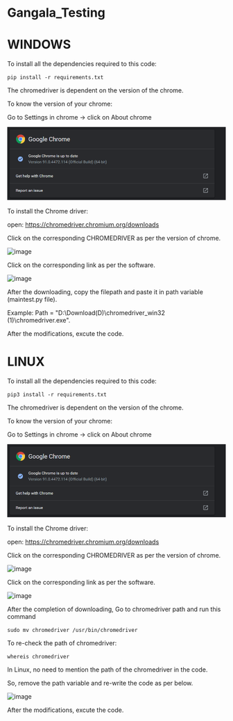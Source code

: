 # Gangala_Testing
# WINDOWS
To install all the dependencies required to this code:
``` 
pip install -r requirements.txt 
```



The chromedriver is dependent on the version of the chrome.


To know the version of your chrome:

Go to Settings in chrome -> click on About chrome

![alt text](https://github.com/AlluDaddy/Gangala_Testing/blob/main/image.png?raw=true)

To install the Chrome driver:

open: https://chromedriver.chromium.org/downloads

Click on the corresponding CHROMEDRIVER as per the version of chrome.

![image](https://user-images.githubusercontent.com/60499478/123657865-d35bf580-d84e-11eb-87de-48883f889b0a.png)

Click on the corresponding link as per the software.

![image](https://user-images.githubusercontent.com/60499478/123658411-52e9c480-d84f-11eb-87f4-ec3b9365fd41.png)

After the downloading, copy the filepath and paste it in path variable (maintest.py file).

Example:  Path = "D:\Download(D)\chromedriver_win32 (1)\chromedriver.exe".


After the modifications, excute the code.


# LINUX

To install all the dependencies required to this code:

 ```
 pip3 install -r requirements.txt
 ```
 

The chromedriver is dependent on the version of the chrome.


To know the version of your chrome:

Go to Settings in chrome -> click on About chrome

![alt text](https://github.com/AlluDaddy/Gangala_Testing/blob/main/image.png?raw=true)

To install the Chrome driver:

open: https://chromedriver.chromium.org/downloads

Click on the corresponding CHROMEDRIVER as per the version of chrome.

![image](https://user-images.githubusercontent.com/60499478/123657865-d35bf580-d84e-11eb-87de-48883f889b0a.png)

Click on the corresponding link as per the software.

![image](https://user-images.githubusercontent.com/60499478/123658411-52e9c480-d84f-11eb-87f4-ec3b9365fd41.png)

After the completion of downloading,
Go to chromedriver path and run this command

```
sudo mv chromedriver /usr/bin/chromedriver
```

To re-check the path of chromedriver:
```
whereis chromedriver
```

In Linux, no need to mention the path of the chromedriver in the code.

So, remove the path variable and re-write the code as per below.

![image](https://user-images.githubusercontent.com/60499478/123985654-472f0700-d9e3-11eb-8de7-70a61402b013.png)


After the modifications, excute the code.





